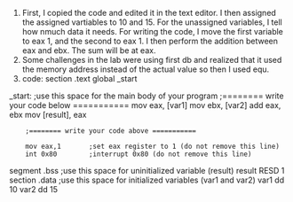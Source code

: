 1. First, I copied the code and edited it in the text editor. I then assigned the assigned vartiables to 10 and 15. For the unassigned variables, I tell how nmuch data it needs. For writing the code, I move the first variable to eax 1, and the second to eax 1. I then perform the addition between eax and ebx. The sum will be at eax.
2. Some challenges in the lab were using first db and realized that it used the memory address instead of the actual value so then I used equ.
3. code:
section .text
        global _start

_start:
        ;use this space for the main body of your program
        ;======== write your code below ===========
        mov eax, [var1]
        mov ebx, [var2]
        add eax, ebx
        mov [result], eax


        ;======== write your code above ===========

        mov eax,1       ;set eax register to 1 (do not remove this line)
        int 0x80        ;interrupt 0x80 (do not remove this line)

segment .bss
        ;use this space for uninitialized variable (result)
        result RESD 1
section .data
        ;use this space for initialized variables (var1 and var2)
        var1 dd 10
        var2 dd 15
